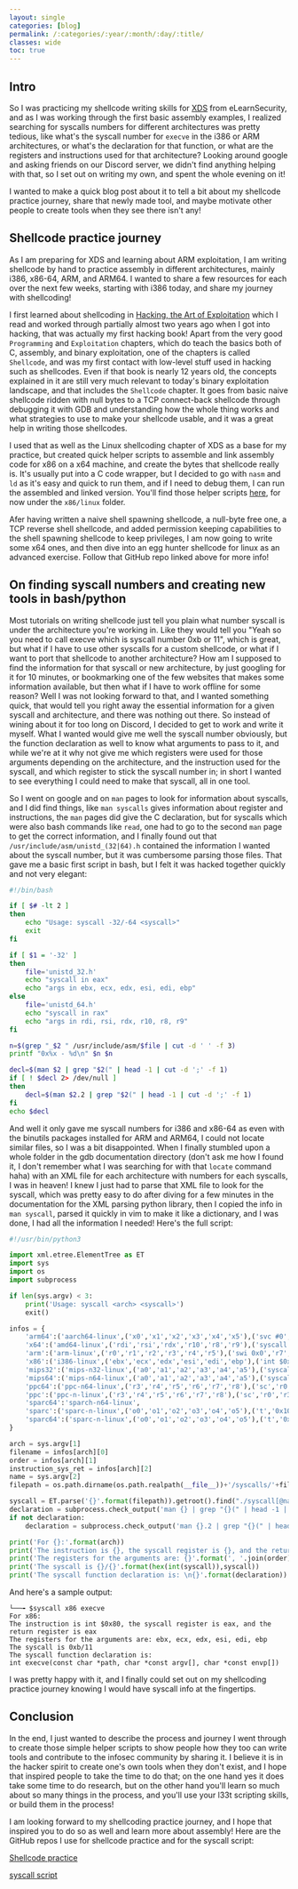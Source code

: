 ```yaml
---
layout: single
categories: [blog]
permalink: /:categories/:year/:month/:day/:title/
classes: wide
toc: true
---
```


## Intro

So I was practicing my shellcode writing skills for [XDS](https://www.elearnsecurity.com/course/exploit_development_student/) from eLearnSecurity, and as I was working through the first basic assembly examples, I realized searching for syscalls numbers for different architectures was pretty tedious, like what's the syscall number for `execve` in the i386 or ARM architectures, or what's the declaration for that function, or what are the registers and instructions used for that architecture? Looking around google and asking friends on our Discord server, we didn't find anything helping with that, so I set out on writing my own, and spent the whole evening on it! 

I wanted to make a quick blog post about it to tell a bit about my shellcode practice journey, share that newly made tool, and maybe motivate other people to create tools when they see there isn't any!

## Shellcode practice journey

As I am preparing for XDS and learning about ARM exploitation, I am writing shellcode by hand to practice assembly in different architectures, mainly i386, x86-64, ARM, and ARM64. I wanted to share a few resources for each over the next few weeks, starting with i386 today, and share my journey with shellcoding!

I first learned about shellcoding in [Hacking, the Art of Exploitation](https://nostarch.com/hacking2.htm) which I read and worked through partially almost two years ago when I got into hacking, that was actually my first hacking book! Apart from the very good `Programming` and `Exploitation` chapters, which do teach the basics both of C, assembly, and binary exploitation, one of the chapters is called `Shellcode`, and was my first contact with low-level stuff used in hacking such as shellcodes. Even if that book is nearly 12 years old, the concepts explained in it are still very much relevant to today's binary exploitation landscape, and that includes the `Shellcode` chapter. It goes from basic naive shellcode ridden with null bytes to a TCP connect-back shellcode through debugging it with GDB and understanding how the whole thing works and what strategies to use to make your shellcode usable, and it was a great help in writing those shellcodes.

I used that as well as the Linux shellcoding chapter of XDS as a base for my practice, but created quick helper scripts to assemble and link assembly code for x86 on a x64 machine, and create the bytes that shellcode really is. It's usually put into a C code wrapper, but I decided to go with `nasm` and `ld` as it's easy and quick to run them, and if I need to debug them, I can run the assembled and linked version. You'll find those helper scripts [here](https://github.com/arty-hlr/shellcode-practice), for now under the `x86/linux` folder.

Afer having written a naive shell spawning shellcode, a null-byte free one, a TCP reverse shell shellcode, and added permission keeping capabilities to the shell spawning shellcode to keep privileges, I am now going to write some x64 ones, and then dive into an egg hunter shellcode for linux as an advanced exercise. Follow that GitHub repo linked above for more info!

## On finding syscall numbers and creating new tools in bash/python

Most tutorials on writing shellcode just tell you plain what number syscall is under the architecture you're working in. Like they would tell you "Yeah so you need to call execve which is syscall number 0xb or 11", which is great, but what if I have to use other syscalls for a custom shellcode, or what if I want to port that shellcode to another architecture? How am I supposed to find the information for that syscall or new architecture, by just googling for it for 10 minutes, or bookmarking one of the few websites that makes some information available, but then what if I have to work offline for some reason? Well I was not looking forward to that, and I wanted something quick, that would tell you right away the essential information for a given syscall and architecture, and there was nothing out there. So instead of wining about it for too long on Discord, I decided to get to work and write it myself. What I wanted would give me well the syscall number obviously, but the function declaration as well to know what arguments to pass to it, and while we're at it why not give me which registers were used for those arguments depending on the architecture, and the instruction used for the syscall, and which register to stick the syscall number in; in short I wanted to see everything I could need to make that syscall, all in one tool.

So I went on google and on `man` pages to look for information about syscalls, and I did find things, like `man syscalls` gives information about register and instructions, the `man` pages did give the C declaration, but for syscalls which were also bash commands like `read`, one had to go to the second `man` page to get the correct information, and I finally found out that `/usr/include/asm/unistd_(32|64).h` contained the information I wanted about the syscall number, but it was cumbersome parsing those files. That gave me a basic first script in bash, but I felt it was hacked together quickly and not very elegant:

```bash
#!/bin/bash

if [ $# -lt 2 ] 
then
    echo "Usage: syscall -32/-64 <syscall>"
    exit
fi

if [ $1 = '-32' ]
then
    file='unistd_32.h'
    echo "syscall in eax"
    echo "args in ebx, ecx, edx, esi, edi, ebp"
else
    file='unistd_64.h'
    echo "syscall in rax"
    echo "args in rdi, rsi, rdx, r10, r8, r9"
fi

n=$(grep "_$2 " /usr/include/asm/$file | cut -d ' ' -f 3)
printf "0x%x - %d\n" $n $n

decl=$(man $2 | grep "$2(" | head -1 | cut -d ';' -f 1)
if [ ! $decl 2> /dev/null ]
then
    decl=$(man $2.2 | grep "$2(" | head -1 | cut -d ';' -f 1)
fi
echo $decl
```

And well it only gave me syscall numbers for i386 and x86-64 as even with the binutils packages installed for ARM and ARM64, I could not locate similar files, so I was a bit disappointed. When I finally stumbled upon a whole folder in the gdb documentation directory (don't ask me how I found it, I don't remember what I was searching for with that `locate` command haha) with an XML file for each architecture with numbers for each syscalls, I was in heaven! I knew I just had to parse that XML file to look for the syscall, which was pretty easy to do after diving for a few minutes in the documentation for the XML parsing python library, then I copied the info in `man syscall`, parsed it quickly in vim to make it like a dictionary, and I was done, I had all the information I needed! Here's the full script:

```python
#!/usr/bin/python3

import xml.etree.ElementTree as ET
import sys
import os
import subprocess

if len(sys.argv) < 3:
    print('Usage: syscall <arch> <syscall>')
    exit()

infos = {
    'arm64':('aarch64-linux',('x0','x1','x2','x3','x4','x5'),('svc #0','x8','x0')),
    'x64':('amd64-linux',('rdi','rsi','rdx','r10','r8','r9'),('syscall','rax','rax')),
    'arm':('arm-linux',('r0','r1','r2','r3','r4','r5'),('swi 0x0','r7','r0')),
    'x86':('i386-linux',('ebx','ecx','edx','esi','edi','ebp'),('int $0x80','eax','eax')),
    'mips32':('mips-n32-linux',('a0','a1','a2','a3','a4','a5'),('syscall','v0','v0')),
    'mips64':('mips-n64-linux',('a0','a1','a2','a3','a4','a5'),('syscall','v0','v0')),
    'ppc64':('ppc-n64-linux',('r3','r4','r5','r6','r7','r8'),('sc','r0','r3')),
    'ppc':('ppc-n-linux',('r3','r4','r5','r6','r7','r8'),('sc','r0','r3')),
    'sparc64':'sparch-n64-linux',
    'sparc':('sparc-n-linux',('o0','o1','o2','o3','o4','o5'),('t','0x10','g1','o0')),
    'sparc64':('sparc-n-linux',('o0','o1','o2','o3','o4','o5'),('t','0x6d','g1','o0'))
}

arch = sys.argv[1]
filename = infos[arch][0]
order = infos[arch][1]
instruction_sys_ret = infos[arch][2]
name = sys.argv[2]
filepath = os.path.dirname(os.path.realpath(__file__))+'/syscalls/'+filename+'.xml'

syscall = ET.parse('{}'.format(filepath)).getroot().find("./syscall[@name='{}']".format(name)).attrib['number']
declaration = subprocess.check_output('man {} | grep "{}(" | head -1 | cut -d ";" -f 1'.format(name,name), shell=True).decode().strip()
if not declaration:
    declaration = subprocess.check_output('man {}.2 | grep "{}(" | head -1 | cut -d ";" -f 1'.format(name,name), shell=True).decode().strip()

print('For {}:'.format(arch))
print('The instruction is {}, the syscall register is {}, and the return register is {}'.format(*instruction_sys_ret))
print('The registers for the arguments are: {}'.format(', '.join(order)))
print('The syscall is {}/{}'.format(hex(int(syscall)),syscall))
print('The syscall function declaration is: \n{}'.format(declaration))
```

And here's a sample output:
```
└──╼ $syscall x86 execve
For x86:
The instruction is int $0x80, the syscall register is eax, and the return register is eax
The registers for the arguments are: ebx, ecx, edx, esi, edi, ebp
The syscall is 0xb/11
The syscall function declaration is:
int execve(const char *path, char *const argv[], char *const envp[])
```

I was pretty happy with it, and I finally could set out on my shellcoding practice journey knowing I would have syscall info at the fingertips.

## Conclusion

In the end, I just wanted to describe the process and journey I went through to create those simple helper scripts to show people how they too can write tools and contribute to the infosec community by sharing it. I believe it is in the hacker spirit to create one's own tools when they don't exist, and I hope that inspired people to take the time to do that; on the one hand yes it does take some time to do research, but on the other hand you'll learn so much about so many things in the process, and you'll use your l33t scripting skills, or build them in the process!

I am looking forward to my shellcoding practice journey, and I hope that inspired you to do so as well and learn more about assembly! Here are the GitHub repos I use for shellcode practice and for the syscall script:

[Shellcode practice](https://github.com/arty-hlr/shellcode-practice)

[syscall script](https://github.com/arty-hlr/syscall_info)
